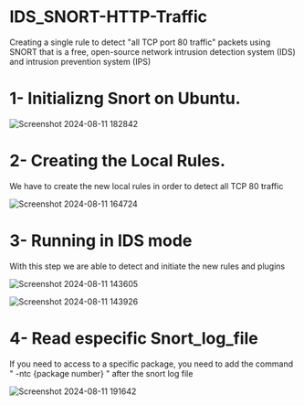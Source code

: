 # IDS_SNORT-HTTP-Traffic
Creating a single rule to detect "all TCP port 80 traffic" packets using SNORT that is a free, open-source network intrusion detection system (IDS) and intrusion prevention system (IPS)

# 1- Initializng Snort on Ubuntu.

![Screenshot 2024-08-11 182842](https://github.com/user-attachments/assets/85a6f608-fbfb-4a92-8cd0-cfc1425f23e7)

# 2- Creating the Local Rules.
We have to create the new local rules in order to detect all TCP 80 traffic

![Screenshot 2024-08-11 164724](https://github.com/user-attachments/assets/bf0b41a9-d62f-475b-b97a-b43a4a6e8199)

# 3- Running in IDS mode 
With this step we are able to detect and initiate the new rules and plugins

![Screenshot 2024-08-11 143605](https://github.com/user-attachments/assets/52313b78-c9ff-480f-aa52-3b27dc7a3131)

![Screenshot 2024-08-11 143926](https://github.com/user-attachments/assets/b9c85dba-8b3c-48b2-91fa-781dda04b1d9)

# 4- Read especific Snort_log_file 
If you need to access to a specific package, you need to add the command " -ntc {package number} " after the snort log file

![Screenshot 2024-08-11 191642](https://github.com/user-attachments/assets/24e3b431-b1bd-4dc9-ab11-45f68ddbf929)
